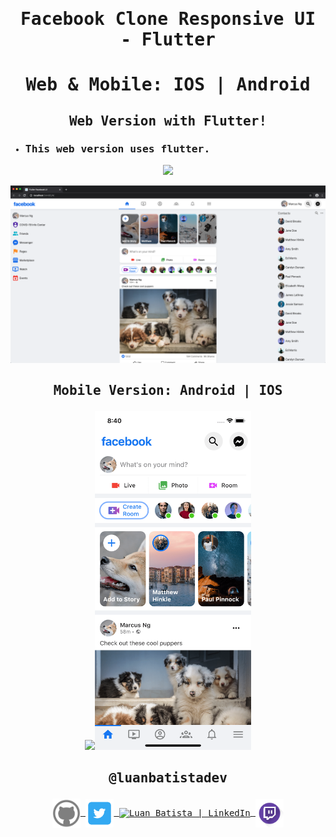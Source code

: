 <samp>

# <p align='center'>Facebook Clone Responsive UI - Flutter</p>
# <p align='center'>Web & Mobile: IOS | Android</p>

## <p align='center'>Web Version with Flutter!</p>
- ### This web version uses flutter.

<p align="center"><img src="assets/videos/web.gif" /></p>

![Web Screenshot](screenshots/facebook-web.png)

## <p align='center'>Mobile Version: Android | IOS</p>


<p align="center"><img  width=250 src="assets/videos/mobile.gif" /><img  width=250 src="screenshots/facebook-mobile.png" /></p>


## <p align='center'>@luanbatistadev</p>

<p align="center">
<a href="https://github.com/luanbatistadev">
  <img align="center" alt="Luan Batista | GitHub" width="45px" src="assets\images\github ico.png" />
</a>
<a href="https://twitter.com/luanbatistadev">
  <img align="center" alt="Luan Batista | Twitter" width="45px" src="assets\images\twitter ico.png" />
</a>
<a href="https://br.linkedin.com/in/luan-rafael-batista-ramos-4379941a8">
  <img align="center" alt="Luan Batista | LinkedIn" width="45px" src="assets\images\linkedin ico.ico" />
</a>
<a href="https://www.twitch.tv/luangamegg">
  <img align="center" alt="Luan Batista | Twitch" width="45px" src="assets\images\twitch ico.png" />
</a>
</p>
</samp>